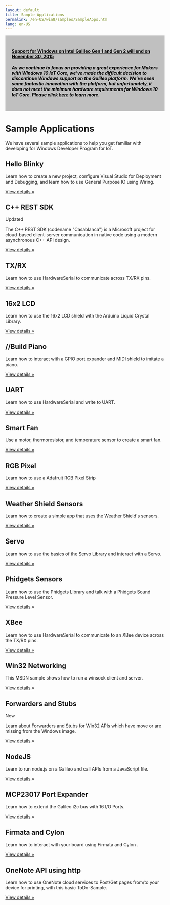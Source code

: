 ```yaml
---
layout: default
title: Sample Applications
permalink: /en-US/win8/samples/SampleApps.htm
lang: en-US
---
```


<div style="background-color:Silver; color:black; padding:20px;">
	<h4><u>Support for Windows on Intel Galileo Gen 1 and Gen 2 will end on November 30, 2015</u></h4>
	<p><h5>As we continue to focus on providing a great experience for Makers with Windows 10 IoT Core, we’ve made the difficult decision to discontinue Windows support on the Galileo platform. We’ve seen some fantastic innovation with the platform, but unfortunately, it does not meet the minimum hardware requirements for Windows 10 IoT Core. Please click <a href="http://go.microsoft.com/fwlink/?LinkId=690091" target="_blank">here</a> to learn more.</h5></p>
</div>

<div class="row">
    <h1>Sample Applications</h1>
    <p>We have several sample applications to help you get familiar with developing for Windows Developer Program for IoT.</p>
    <div class="col-md-4">
        <h2>Hello Blinky</h2>
        <p>Learn how to create a new project, configure Visual Studio for Deployment and Debugging, and learn how to use General Purpose IO using Wiring.</p>
        <p><a class="btn btn-default" href="HelloBlinky.htm" role="button">View details &raquo;</a></p>
    </div>
    <div class="col-md-4">
        <h2>C++ REST SDK</h2> <span class="label label-default">Updated</span>
        <p>The C++ REST SDK (codename "Casablanca") is a Microsoft project for cloud-based client-server communication in native code using a modern asynchronous C++ API design.</p>
        <p><a class="btn btn-default" href="Casablanca.htm" role="button">View details &raquo;</a></p>
    </div>
    <div class="col-md-4">
        <h2>TX/RX</h2>
        <p>Learn how to use HardwareSerial to communicate across TX/RX pins.</p>
        <p><a class="btn btn-default" href="TXRX.htm" role="button">View details &raquo;</a></p>
    </div>
</div>
<div class="row">
    <div class="col-md-4">
        <h2>16x2 LCD</h2>
        <p>Learn how to use the 16x2 LCD shield with the Arduino Liquid Crystal Library.</p>
        <p><a class="btn btn-default" href="16x2LCD.htm" role="button">View details &raquo;</a></p>
    </div>
    <div class="col-md-4">
        <h2>//Build Piano</h2>
        <p>Learn how to interact with a GPIO port expander and MIDI shield to imitate a piano.</p>
        <p><a class="btn btn-default" href="https://github.com/ms-iot/piano" role="button">View details &raquo;</a></p>
    </div>
    <div class="col-md-4">
        <h2>UART</h2>
        <p>Learn how to use HardwareSerial and write to UART.</p>
        <p><a class="btn btn-default" href="UART.htm" role="button">View details &raquo;</a></p>
    </div>
</div>
<div class="row">
    <div class="col-md-4">
        <h2>Smart Fan</h2>
        <p>Use a motor, thermoresistor, and temperature sensor to create a smart fan.</p>
        <p><a class="btn btn-default" href="SmartFan.htm" role="button">View details &raquo;</a></p>
    </div>
    <div class="col-md-4">
        <h2>RGB Pixel</h2>
        <p>Learn how to use a Adafruit RGB Pixel Strip</p>
        <p><a class="btn btn-default" href="RGBPixel.htm" role="button">View details &raquo;</a></p>
    </div>
    <div class="col-md-4">
        <h2>Weather Shield Sensors</h2>
        <p>Learn how to create a simple app that uses the Weather Shield's sensors.</p>
        <p><a class="btn btn-default" href="WeatherShieldSensors.htm" role="button">View details &raquo;</a></p>
    </div>
</div>
<div class="row">
    <div class="col-md-4">
        <h2>Servo</h2>
        <p>Learn how to use the basics of the Servo Library and interact with a Servo.</p>
        <p><a class="btn btn-default" href="Servo.htm" role="button">View details &raquo;</a></p>
    </div>
    <div class="col-md-4">
        <h2>Phidgets Sensors</h2>
        <p>Learn how to use the Phidgets Library and talk with a Phidgets Sound Pressure Level Sensor.</p>
        <p><a class="btn btn-default" href="PhidgetsSensors.htm" role="button">View details &raquo;</a></p>
    </div>
    <div class="col-md-4">
        <h2>XBee</h2>
        <p>Learn how to use HardwareSerial to communicate to an XBee device across the TX/RX pins.</p>
        <p><a class="btn btn-default" href="XBee.htm" role="button">View details &raquo;</a></p>
    </div>
</div>
<div class="row">
    <div class="col-md-4">
        <h2>Win32 Networking</h2>
        <p>This MSDN sample shows how to run a winsock client and server.</p>
        <p><a class="btn btn-default" href="http://msdn.microsoft.com/en-us/library/windows/desktop/ms737889(v=vs.85).aspx" role="button">View details &raquo;</a></p>
    </div>
    <div class="col-md-4">
        <h2>Forwarders and Stubs</h2>  <span class="label label-Info">New</span>
        <p>Learn about Forwarders and Stubs for Win32 APIs which have move or are missing from the Windows image.</p>
        <p><a class="btn btn-default" href="Forwarders.htm" role="button">View details &raquo;</a></p>
    </div>
    <div class="col-md-4">
        <h2>NodeJS</h2>
        <p>Learn to run node.js on a Galileo and call APIs from a JavaScript file.</p>
        <p><a class="btn btn-default" href="NodeJS.htm" role="button">View details &raquo;</a></p>
    </div>
</div>
<div class="row">
    <div class="col-md-4">
        <h2>MCP23017 Port Expander</h2>
        <p>Learn how to extend the Galileo i2c bus with 16 I/O Ports.</p>
        <p><a class="btn btn-default" href="MCP23017Sample.htm" role="button">View details &raquo;</a></p>
    </div>
    <div class="col-md-4">
        <h2>Firmata and Cylon</h2>
        <p>Learn how to interact with your board using Firmata and Cylon .</p>
        <p><a class="btn btn-default" href="Firmata.htm" role="button">View details &raquo;</a></p>
    </div>
    <div class="col-md-4">
        <h2>OneNote API using http</h2>
        <p>Learn how to use OneNote cloud services to Post/Get pages from/to your device for printing, with this basic ToDo-Sample.</p>
        <p><a class="btn btn-default" href="TODO_Sample.htm" role="button">View details &raquo;</a></p>
    </div>
</div>
